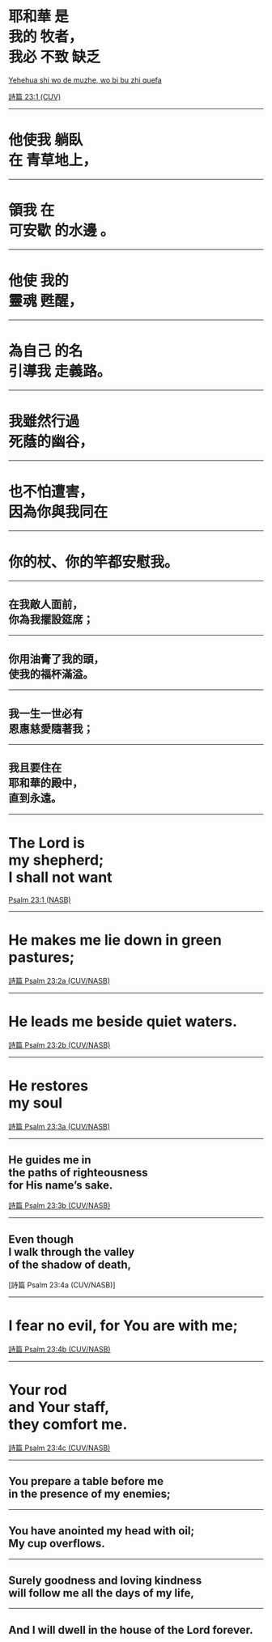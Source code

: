 # 耶和華 是 <br/> 我的 牧者， <br/> 我必 不致 缺乏
<!-- .element: class="zh h1" -->

[Yehehua shi wo de muzhe, wo bi bu zhi quefa](# "secret")

[詩篇 23:1 (CUV)](# "caption")

***
# <span class="zh">他使我 躺臥 <br/>在 青草地上，</span>

***
# <span class="zh">領我 在 <br/>可安歇 的水邊 。</span>

***
# <span class="zh">他使 我的 <br/> 靈魂 甦醒，</span>

***
# <span class="zh">為自己 的名 <br/> 引導我 走義路。</span>

***
# <span class="zh"> 我雖然行過<br/>死蔭的幽谷，</span>

***
# <span class="zh"> 也不怕遭害，<br/>因為你與我同在</span>

***
# <span class="zh"> 你的杖、你的竿都安慰我。</span>

***
## 在我敵人面前，<br> 你為我擺設筵席；

***
## 你用油膏了我的頭，<br> 使我的福杯滿溢。

***
## 我一生一世必有 <br> 恩惠慈愛隨著我；

***
## 我且要住在 <br> 耶和華的殿中， <br> 直到永遠。

---
# The Lord is <br/> my shepherd; <br/> I shall not want
[Psalm 23:1 (NASB)](# "caption")

***
# He makes me lie down in green pastures;
[詩篇 Psalm 23:2a (CUV/NASB)](# "caption")

***
# He leads me beside quiet waters.
[詩篇 Psalm 23:2b (CUV/NASB)](# "caption")

***
# He restores <br/> my soul
[詩篇 Psalm 23:3a (CUV/NASB)](# "caption")

***
## He guides me in <br/> the paths of righteousness <br/> for His name’s sake.
[詩篇 Psalm 23:3b (CUV/NASB)](# "caption")

***
## Even though <br/> I walk through the valley <br/> of the shadow of death,
[詩篇 Psalm 23:4a (CUV/NASB)]

***
# I fear no evil, for You are with me;
[詩篇 Psalm 23:4b (CUV/NASB)](# "caption")

***
# Your rod <br/> and Your staff, <br/> they comfort me.
[詩篇 Psalm 23:4c (CUV/NASB)](# "caption")

***
## You prepare a table before me <br> in the presence of my enemies;

***
## You have anointed my head with oil; <br> My cup overflows.

***
## Surely goodness and loving kindness <br> will follow me all the days of my life,

***
## And I will dwell in the house of the Lord forever.
